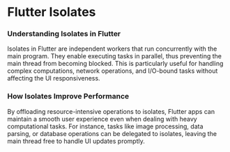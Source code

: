 # Flutter Isolates

### Understanding Isolates in Flutter

Isolates in Flutter are independent workers that run concurrently with the main program. They enable executing tasks in parallel, thus preventing the main thread from becoming blocked. This is particularly useful for handling complex computations, network operations, and I/O-bound tasks without affecting the UI responsiveness.

### How Isolates Improve Performance

By offloading resource-intensive operations to isolates, Flutter apps can maintain a smooth user experience even when dealing with heavy computational tasks. For instance, tasks like image processing, data parsing, or database operations can be delegated to isolates, leaving the main thread free to handle UI updates promptly.

